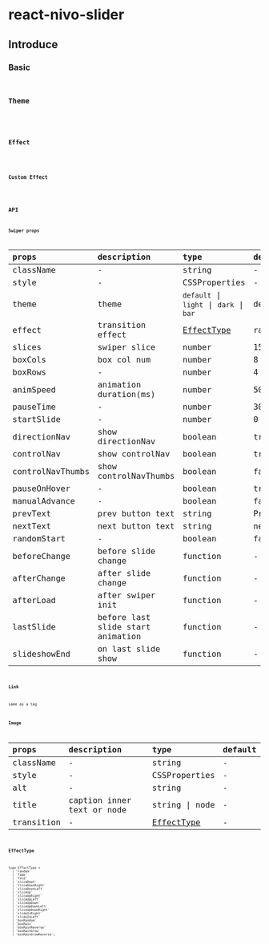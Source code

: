 # react-nivo-slider

## Introduce

### Basic

<code
  src="./demo/Default.tsx"
  title="basic"
/>

### Theme

<code
  src="./demo/theme.tsx"
  title="theme"
/>

### Effect

<code
  src="./demo/effect.tsx"
  title="effect"
/>

### Custom Effect

<code
  src="./demo/custom-effect.tsx"
  title="custom effect"
/>

## API

### Swiper props

| props | description | type | default |
| :-- | :-- | :-- | :-- |
| className | - | string | - |
| style | - | CSSProperties | - |
| theme | theme | `default` \| `light` \| `dark` \| `bar` | default |
| effect | transition effect | [EffectType](./#effecttype) | random |
| slices | swiper slice | number | 15 |
| boxCols | box col num | number | 8 |
| boxRows | - | number | 4 |
| animSpeed | animation duration(ms) | number | 500 |
| pauseTime | - | number | 3000 |
| startSlide | - | number | 0 |
| directionNav | show directionNav | boolean | true |
| controlNav | show controlNav | boolean | true |
| controlNavThumbs | show controlNavThumbs | boolean | false |
| pauseOnHover | - | boolean | true |
| manualAdvance | - | boolean | false |
| prevText | prev button text | string | Prev |
| nextText | next button text | string | nextText |
| randomStart | - | boolean | false |
| beforeChange | before slide change | function | - |
| afterChange | after slide change | function | - |
| afterLoad | after swiper init | function | - |
| lastSlide | before last slide start animation | function | - |
| slideshowEnd | on last slide show | function | - |

### Link

same as a tag

### Image

| props      | description                | type                        | default |
| :--------- | :------------------------- | :-------------------------- | :------ |
| className  | -                          | string                      | -       |
| style      | -                          | CSSProperties               | -       |
| alt        | -                          | string                      | -       |
| title      | caption inner text or node | string \| node              | -       |
| transition | -                          | [EffectType](./#effecttype) | -       |

### EffectType

```
type EffectType =
  | 'random'
  | `fade`
  | `fold`
  | `sliceDown`
  | `sliceDownRight`
  | `sliceDownLeft`
  | `sliceUp`
  | `sliceUpRight`
  | `sliceUpLeft`
  | `sliceUpDown`
  | `sliceUpDownLeft`
  | `sliceUpDownRight`
  | `slideInRight`
  | `slideInLeft`
  | `boxRandom`
  | `boxRain`
  | `boxRainReverse`
  | `boxRainGrow`
  | `boxRainGrowReverse`;
```

